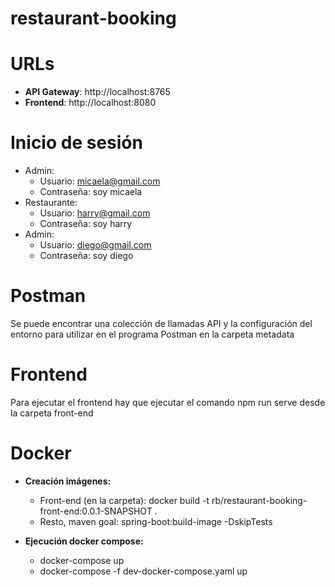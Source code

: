 # restaurant-booking

# URLs

- **API Gateway**: http://localhost:8765
- **Frontend**: http://localhost:8080

# Inicio de sesión

- Admin:
  - Usuario: micaela@gmail.com
  - Contraseña: soy micaela
- Restaurante:
  - Usuario: harry@gmail.com
  - Contraseña: soy harry
- Admin:
  - Usuario: diego@gmail.com
  - Contraseña: soy diego

# Postman

Se puede encontrar una colección de llamadas API y la configuración del entorno para utilizar en el programa Postman en la carpeta metadata 

# Frontend

Para ejecutar el frontend hay que ejecutar el comando npm run serve desde la carpeta front-end

# Docker

- **Creación imágenes:**
  - Front-end (en la carpeta): docker build -t rb/restaurant-booking-front-end:0.0.1-SNAPSHOT .
  - Resto, maven goal: spring-boot:build-image -DskipTests

- **Ejecución docker compose:**
  - docker-compose up
  - docker-compose -f dev-docker-compose.yaml up